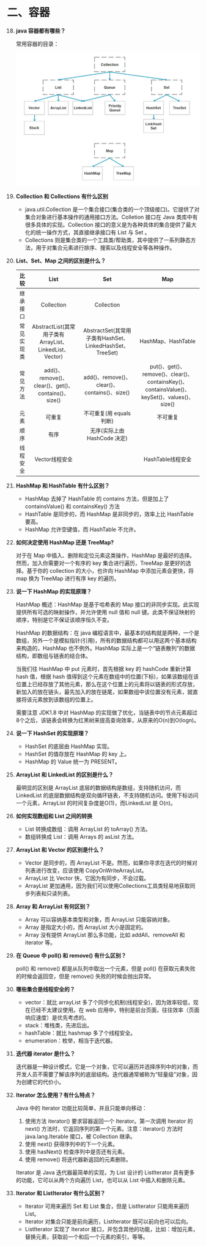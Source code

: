 # 二、容器

18. **java 容器都有哪些？**

    常用容器的目录：

    ![](images\2.png)


19. **Collection 和 Collections 有什么区别**

    - java.util.Collection 是一个集合接口(集合类的一个顶级接口)。它提供了对集合对象进行基本操作的通用接口方法。Colletion 接口在 Java 类库中有很多具体的实现。Collection 接口的意义是为各种具体的集合提供了最大化的统一操作方式，其直接继承接口有 List 与 Set 。
    - Collections 则是集合类的一个工具类/帮助类，其中提供了一系列静态方法，用于对集合元素进行排序、搜索以及线程安全等各种操作。 

20. **List、Set、Map 之间的区别是什么？**

    |    比较    |                          List                           |                           Set                            |                             Map                              |
    | :--------: | :-----------------------------------------------------: | :------------------------------------------------------: | :----------------------------------------------------------: |
    |  继承接口  |                       Collection                        |                        Collection                        |                                                              |
    | 常见实现类 | AbstractList(其常用子类有ArrayList、LinkedList、Vector) | AbstractSet(其常用子类有HashSet、LinkedHashSet、TreeSet) |                      HashMap、HashTable                      |
    |  常见方法  |   add()、remove()、clear()、get()、contains()、size()   |       add()、remove()、clear()、contains()、size()       | put()、get()、remove()、clear()、containsKey()、containsValue()、keySet()、values()、size() |
    |    元素    |                         可重复                          |                 不可重复(用 equals 判断)                 |                           不可重复                           |
    |    顺序    |                          有序                           |               无序(实际上由 HashCode 决定)               |                                                              |
    |  线程安全  |                     Vector线程安全                      |                                                          |                      HashTable线程安全                       |

21. **HashMap 和 HashTable 有什么区别？**

    - HashMap 去掉了 HashTable 的 contains 方法，但是加上了 containsValue() 和 containsKey() 方法
    - HashTable 是同步的，而 HashMap 是非同步的，效率上比 HashTable 要高。
    - HashMap 允许空键值，而 HashTable 不允许。

22. **如何决定使用 HashMap 还是 TreeMap?**

    对于在 Map 中插入、删除和定位元素这类操作，HashMap 是最好的选择。然而，加入你需要对一个有序的 key 集合进行遍历，TreeMap 是更好的选择。基于你的 collection 的大小，也许向 HashMap 中添加元素会更快，将 map 换为 TreeMap 进行有序 key 的遍历。

23. **说一下 HashMap 的实现原理？**

    HashMap 概述：HashMap 是基于哈希表的 Map 接口的非同步实现。此实现提供所有可选的映射操作，并允许使用 null 值和 null 键。此类不保证映射的顺序，特别是它不保证该顺序恒久不变。	

    HashMap 的数据结构：在 java 编程语言中，最基本的结构就是两种，一个是数组，另外一个是模拟指针(引用)，所有的数据结构都可以用这两个基本结构来构造的，HashMap 也不例外。HashMap 实际上是一个“链表散列”的数据结构，即数组与链表的结合体。

    当我们往 HashMap 中 put 元素时，首先根据 key 的 hashCode 重新计算 hash 值，根据 hash 值得到这个元素在数组中的位置(下标)，如果该数组在该位置上已经存放了其他元素，那么在这个位置上的元素将以链表的形式存放，新加入的放在链头，最先加入的放在链尾，如果数组中该位置没有元素，就直接将该元素放到该数组的位置上。

    需要注意 JDK1.8 中对 HashMap 的实现做了优化，当链表中的节点元素超过8个之后，该链表会转换为红黑树来提高查询效率，从原来的O(n)到O(logn)。

24. **说一下 HashSet 的实现原理？**
    - HashSet 的底层由 HashMap 实现。
    - HashSet 的值存放在 HashMap 的 key 上。
    - HashMap 的 Value 统一为 PRESENT。

25. **ArrayList 和 LinkedList 的区别是什么？**

    最明显的区别是 ArrayList 底层的数据结构是数组，支持随机访问，而LinkedList 的底层数据结构是双向循环链表，不支持随机访问。使用下标访问一个元素，ArrayList 的时间复杂度是O(1)，而LinkedList 是 O(n)。

26. **如何实现数组和 List 之间的转换**
    - List 转换成数组：调用 ArrayList 的 toArray() 方法。
    - 数组转换成 List：调用 Arrays 的 asList 方法。

27. **ArrayList 和 Vector 的区别是什么？**
    - Vector 是同步的，而 ArrayList 不是。然而，如果你寻求在迭代的时候对列表进行改变，应该使用 CopyOnWriteArrayList。
    - ArrayList 比 Vector 快，它因为有同步，不会过载。
    - ArrayList 更加通用，因为我们可以使用Collections工具类轻易地获取同步列表和只读列表。

28. **Array 和 ArrayList 有何区别？**
    - Array 可以容纳基本类型和对象，而 ArrayList 只能容纳对象。
    - Array 是指定大小的，而 ArrayList 大小是固定的。
    - Array 没有提供 ArrayList 那么多功能，比如 addAll、removeAll 和 iterator 等。

29. **在 Queue 中 poll() 和 remove() 有什么区别？**

    poll() 和 remove() 都是从队列中取出一个元素，但是 poll() 在获取元素失败的时候会返回空，但是 remove() 失败的时候会抛出异常。

30. **哪些集合是线程安全的？**

    - vector：就比 arrayList 多了个同步化机制(线程安全)，因为效率较低，现在已经不太建议使用。在 web 应用中，特别是前台页面，往往效率（页面响应速度）是优先考虑的。
    - stack：堆栈类，先进后出。
    - hashTable：就比 hashmap 多了个线程安全。
    - enumeration：枚举，相当于迭代器。

31. **迭代器 iterator 是什么？**

    迭代器是一种设计模式，它是一个对象，它可以遍历并选择序列中的对象，而开发人员不需要了解该序列的底层结构。迭代器通常被称为“轻量级”对象，因为创建它的代价小。

32. **Iterator 怎么使用？有什么特点？**

    Java 中的 Iterator 功能比较简单，并且只能单向移动：

    1. 使用方法 iterator() 要求容器返回一个 Iterator。第一次调用 Iterator 的 next() 方法时，它返回序列的第一个元素。注意：iterator() 方法时 java.lang.Iterable 接口，被 Collection 继承。
    2. 使用 next() 获得序列中的下一个元素。
    3. 使用 hasNext() 检查序列中是否还有元素。
    4. 使用 remove() 将迭代器新返回的元素删除。

    Iterator 是 Java 迭代器最简单的实现，为 List 设计的 ListIterator 具有更多的功能，它可以从两个方向遍历 List，也可以从 List 中插入和删除元素。

33. **Iterator 和 ListIterator 有什么区别？**
    - Iterator 可用来遍历 Set 和 List 集合，但是 ListIterator 只能用来遍历 List。
    - Iterator 对集合只能是前向遍历，ListIterator 既可以前向也可以后向。
    - ListIterator 实现了 Iterator 接口，并包含其他的功能，比如：增加元素，替换元素，获取前一个和后一个元素的索引，等等。



